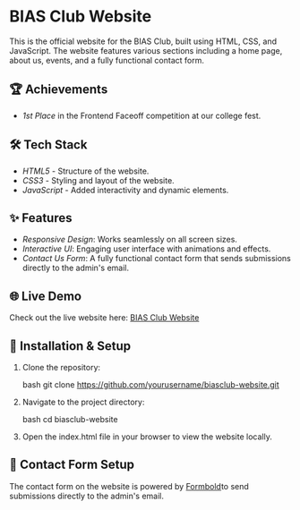 
# BIAS Club Website

This is the official website for the BIAS Club, built using HTML, CSS, and JavaScript. The website features various sections including a home page, about us, events, and a fully functional contact form.

## 🏆 Achievements

- *1st Place* in the Frontend Faceoff competition at our college fest.

## 🛠 Tech Stack

- *HTML5* - Structure of the website.
- *CSS3* - Styling and layout of the website.
- *JavaScript* - Added interactivity and dynamic elements.

## ✨ Features

- *Responsive Design*: Works seamlessly on all screen sizes.
- *Interactive UI*: Engaging user interface with animations and effects.
- *Contact Us Form*: A fully functional contact form that sends submissions directly to the admin's email.

## 🌐 Live Demo

Check out the live website here: [BIAS Club Website](https://biasclub.netlify.app/)

## 🚀 Installation & Setup

1. Clone the repository:

   bash
   git clone https://github.com/yourusername/biasclub-website.git
   

2. Navigate to the project directory:

   bash
   cd biasclub-website
   

3. Open the index.html file in your browser to view the website locally.

## 📧 Contact Form Setup

The contact form on the website is powered by [Formbold](https://formbold.com/)to send submissions directly to the admin's email.


